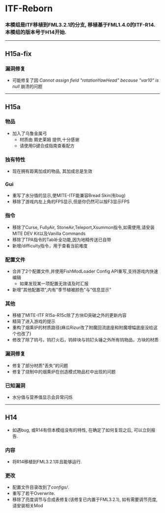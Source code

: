 # ITF-Reborn

### 本模组是ITF移植到FML3.2.1的分支, 移植基于FML1.4.0的ITF-R14. 本模组的版本号于H14开始.

---

## H15a-fix
### 漏洞修复
* 可能修复了因 *Cannot assign field "rotationYawHead" because "var10" is null* 崩溃的问题

---

## H15a
### 物品
* 加入了乌鲁金属弓
  * 材质由 屑史莱姆 提供,十分感谢
  * 请使用G键合成指南查看配方
### 独有特性
* 现在拥有距离加成的物品, 其加成总是生效
### Gui
* 重写了水分值的显示,使MITE-ITF能兼容Bread Skin(有bug)
* 移除了游戏内左上角的FPS显示,但是你仍然可以按F3显示FPS
### 指令
* 移除了Curse, FullyAir, StoneAir,Teleport,Xsummon指令,如需使用,请安装MITE DEV Kit以及Vanilla Commands
* 移除了TPA指令的Tab补全功能,因为地精传送已自带
* 新增/difficulty指令，用于查看当前难度
### 配置文件
* 合并了2个配置文件,并使用FishModLoader Config API重写,支持游戏内快速编辑
  * 如果发现某一项配置无效请及时汇报
* 新增"其他配置项",内有"季节植被颜色"与"信息显示"
### 其他
* 移植了MITE-ITF R15a-R15c除了方块ID突破之外的更新内容
* 精简了进入游戏的提示
* 重构了烟熏炉的材质路径(麻瓜Rizur改了附魔回流底座和附魔增幅底座没给这个也改了)
* 修改了除了钨弓，钨打火石，钨碎块与钨钉头锤之外所有钨物品，方块的材质
### 漏洞修复
* 修复了部分材质"丢失"的问题
* 修复了烧制中的烟熏炉在创造模式物品栏中出现的问题
### 已知漏洞
* 水分值与营养值显示会异常闪烁


---

## H14
* 如遇bug, 或R14有但本模组没有的特性, 在确定了如何复现之后, 可以立刻报告.
### 内容
* 将R14移植到FML3.2.1并且能够运行.
### 更改
* 配置文件目录改到了*configs/*.
* 重写了若干Overwrite.
* 移除了亮度调节与合成表修复(该修复已内置于FML3.2.1), 如有需要调节亮度, 请安装相关Mod



